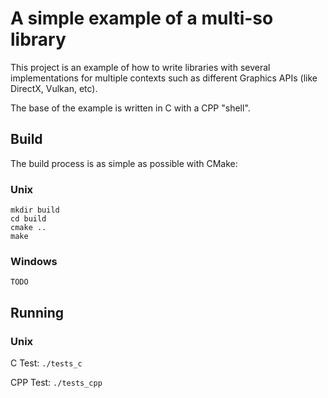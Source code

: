 # A simple example of a multi-so library

This project is an example of how to write libraries with several implementations for multiple contexts such as different Graphics APIs (like DirectX, Vulkan, etc).

The base of the example is written in C with a CPP "shell".

## Build

The build process is as simple as possible with CMake:

### Unix
```
mkdir build
cd build
cmake ..
make
```

### Windows
```
TODO
```

## Running

### Unix

C Test: `./tests_c`

CPP Test: `./tests_cpp`